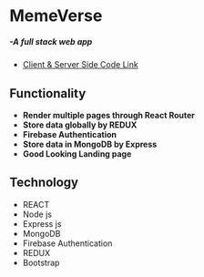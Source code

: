 <h1>MemeVerse</h1> <h5> -A full stack web app</h5>
   <ul> 
	  <li> <a target="_blank" href="https://github.com/niazmurshedsiam/MemeVerse"> Client & Server Side Code Link</a>
	  
   </ul>
    


<h2> Functionality </h2>
<ul>
   
  <li> <b>Render multiple pages through React Router</b>
  <li> <b> Store data globally by REDUX </b>
  <li> <b> Firebase Authentication </b>
  <li> <b> Store data in  MongoDB by  Express </b>
  <li> <b> Good Looking Landing page</b>
 
 
</ul>
     
  <h2> Technology </h2>
   <ul> 
     <li> REACT
     <li> Node js
     <li> Express js
     <li> MongoDB
     <li> Firebase Authentication
     <li> REDUX
     <li> Bootstrap
